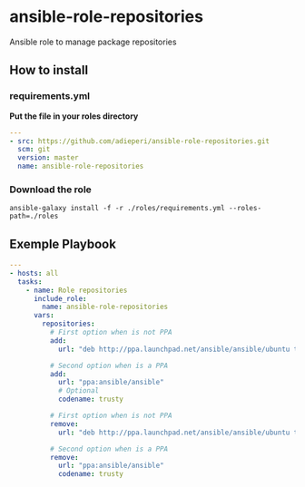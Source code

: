 # ansible-role-repositories
Ansible role to manage package repositories

## How to install
### requirements.yml
**Put the file in your roles directory**
```yaml
---
- src: https://github.com/adieperi/ansible-role-repositories.git
  scm: git
  version: master
  name: ansible-role-repositories
```
### Download the role
```Shell
ansible-galaxy install -f -r ./roles/requirements.yml --roles-path=./roles
```

## Exemple Playbook
```yaml
---
- hosts: all
  tasks:
    - name: Role repositories
      include_role:
        name: ansible-role-repositories
      vars:
        repositories:
          # First option when is not PPA
          add:
            url: "deb http://ppa.launchpad.net/ansible/ansible/ubuntu trusty main"

          # Second option when is a PPA
          add:
            url: "ppa:ansible/ansible"
            # Optional
            codename: trusty

          # First option when is not PPA
          remove:
            url: "deb http://ppa.launchpad.net/ansible/ansible/ubuntu trusty main"

          # Second option when is a PPA
          remove:
            url: "ppa:ansible/ansible"
            codename: trusty
```
